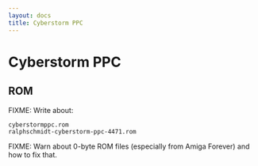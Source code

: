 ```yaml
---
layout: docs
title: Cyberstorm PPC
---
```


# Cyberstorm PPC

## ROM

FIXME: Write about:

    cyberstormppc.rom
    ralphschmidt-cyberstorm-ppc-4471.rom

FIXME: Warn about 0-byte ROM files (especially from Amiga Forever) and how to fix that.
